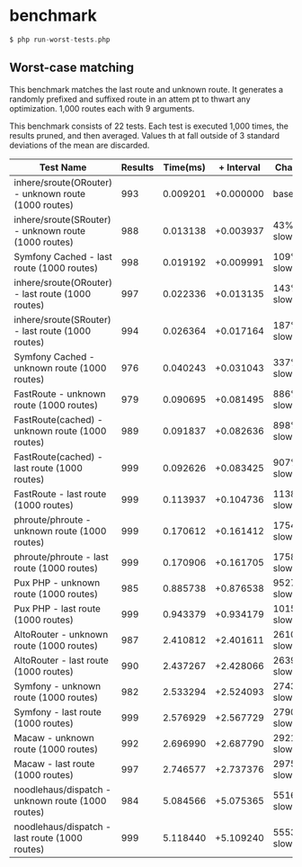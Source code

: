 # benchmark

```php
$ php run-worst-tests.php
```

## Worst-case matching

This benchmark matches the last route and unknown route. It generates a randomly prefixed and suffixed route in an attem
pt to thwart any optimization. 1,000 routes each with 9 arguments.

This benchmark consists of 22 tests. Each test is executed 1,000 times, the results pruned, and then averaged. Values th
at fall outside of 3 standard deviations of the mean are discarded.


Test Name | Results | Time(ms) | + Interval | Change
--------- | ------- | ---- | ---------- | ------
inhere/sroute(ORouter) - unknown route (1000 routes) | 993 | 0.009201 | +0.000000 | baseline
inhere/sroute(SRouter) - unknown route (1000 routes) | 988 | 0.013138 | +0.003937 | 43% slower
Symfony Cached - last route (1000 routes) | 998 | 0.019192 | +0.009991 | 109% slower
inhere/sroute(ORouter) - last route (1000 routes) | 997 | 0.022336 | +0.013135 | 143% slower
inhere/sroute(SRouter) - last route (1000 routes) | 994 | 0.026364 | +0.017164 | 187% slower
Symfony Cached - unknown route (1000 routes) | 976 | 0.040243 | +0.031043 | 337% slower
FastRoute - unknown route (1000 routes) | 979 | 0.090695 | +0.081495 | 886% slower
FastRoute(cached) - unknown route (1000 routes) | 989 | 0.091837 | +0.082636 | 898% slower
FastRoute(cached) - last route (1000 routes) | 999 | 0.092626 | +0.083425 | 907% slower
FastRoute - last route (1000 routes) | 999 | 0.113937 | +0.104736 | 1138% slower
phroute/phroute - unknown route (1000 routes) | 999 | 0.170612 | +0.161412 | 1754% slower
phroute/phroute - last route (1000 routes) | 999 | 0.170906 | +0.161705 | 1758% slower
Pux PHP - unknown route (1000 routes) | 985 | 0.885738 | +0.876538 | 9527% slower
Pux PHP - last route (1000 routes) | 999 | 0.943379 | +0.934179 | 10153% slower
AltoRouter - unknown route (1000 routes) | 987 | 2.410812 | +2.401611 | 26103% slower
AltoRouter - last route (1000 routes) | 990 | 2.437267 | +2.428066 | 26390% slower
Symfony - unknown route (1000 routes) | 982 | 2.533294 | +2.524093 | 27434% slower
Symfony - last route (1000 routes) | 999 | 2.576929 | +2.567729 | 27908% slower
Macaw - unknown route (1000 routes) | 992 | 2.696990 | +2.687790 | 29213% slower
Macaw - last route (1000 routes) | 997 | 2.746577 | +2.737376 | 29752% slower
noodlehaus/dispatch - unknown route (1000 routes) | 984 | 5.084566 | +5.075365 | 55163% slower
noodlehaus/dispatch - last route (1000 routes) | 999 | 5.118440 | +5.109240 | 55532% slower
